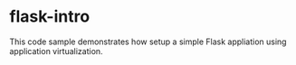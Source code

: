 # flask-intro
This code sample demonstrates how setup a simple Flask appliation using application virtualization. 
